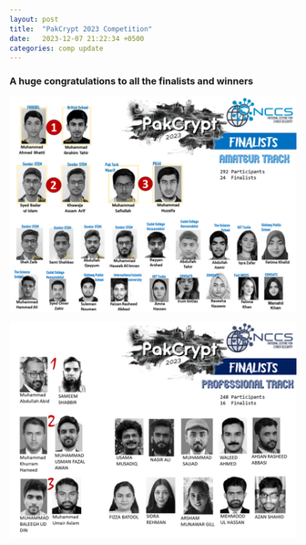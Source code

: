 ```yaml
---
layout: post
title:  "PakCrypt 2023 Competition"
date:   2023-12-07 21:22:34 +0500
categories: comp update
---
```

### A huge congratulations to all the finalists and winners

![AmateurTrack](assets/images/amo.png)

![ProfessionalTrack](assets/images/pro.png)
